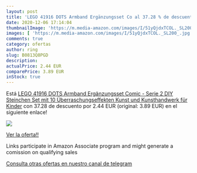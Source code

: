 ```yaml
---
layout: post
title: 'LEGO 41916 DOTS Armband Ergänzungsset Co al 37.28 % de descuento'
date: 2020-12-06 17:14:04
thumbnailImage: 'https://m.media-amazon.com/images/I/51yQjdxTCOL._SL200_.jpg'
images: [ 'https://m.media-amazon.com/images/I/51yQjdxTCOL._SL200_.jpg' ]
comments: true
category: ofertas
author: ring
slug: B0813Q8PGD
description:
actualPrice: 2.44 EUR
comparePrice: 3.89 EUR
inStock: true
---
```


Está [LEGO 41916 DOTS Armband Ergänzungsset Comic - Serie 2 DIY Steinchen Set mit 10 Überraschungseffekten  Kunst und Kunsthandwerk für Kinder](https://www.amazon.de/dp/B0813Q8PGD/?tag=tolees0ca-21) con 37.28 de descuento por 2.44 EUR (original: 3.89 EUR) en el siguiente enlace!

[![](https://m.media-amazon.com/images/I/51yQjdxTCOL._SL200_.jpg)](https://www.amazon.de/dp/B0813Q8PGD/?tag=tolees0ca-21)

[Ver la oferta!!](https://www.amazon.de/dp/B0813Q8PGD/?tag=tolees0ca-21)

Links participate in Amazon Associate program and might generate a comission on qualifying sales

[Consulta otras ofertas en nuestro canal de telegram](https://t.me/s/ofertas25)
